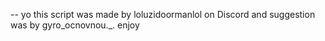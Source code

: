-- yo this script was made by loluzidoormanlol on Discord and suggestion was by gyro_ocnovnou._. enjoy
